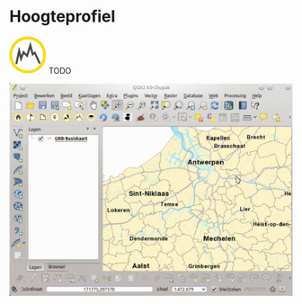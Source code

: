 Hoogteprofiel
=============

![](images/geopuntElevation.png)
TODO

![](images/geopunt4qgisElevation.gif)
